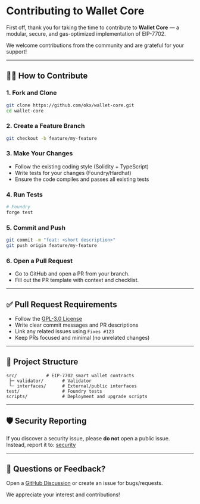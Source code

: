# Contributing to Wallet Core

First off, thank you for taking the time to contribute to **Wallet Core** — a modular, secure, and gas-optimized implementation of EIP-7702.

We welcome contributions from the community and are grateful for your support!

---

## 🧑‍💻 How to Contribute

### 1. Fork and Clone

```bash
git clone https://github.com/okx/wallet-core.git
cd wallet-core
```

### 2. Create a Feature Branch

```bash
git checkout -b feature/my-feature
```

### 3. Make Your Changes

- Follow the existing coding style (Solidity + TypeScript)
- Write tests for your changes (Foundry/Hardhat)
- Ensure the code compiles and passes all existing tests

### 4. Run Tests

```bash
# Foundry
forge test
```

### 5. Commit and Push

```bash
git commit -m "feat: <short description>"
git push origin feature/my-feature
```

### 6. Open a Pull Request

- Go to GitHub and open a PR from your branch.
- Fill out the PR template with context and checklist.

---

## ✅ Pull Request Requirements

- Follow the [GPL-3.0 License](./LICENSE)
- Write clear commit messages and PR descriptions
- Link any related issues using `Fixes #123`
- Keep PRs focused and minimal (no unrelated changes)

---

## 📂 Project Structure

```
src/           # EIP-7702 smart wallet contracts
 ├─ validator/       # Validator
 └─ interfaces/      # External/public interfaces
test/                # Foundry tests
scripts/             # Deployment and upgrade scripts
```

---

## 🛡 Security Reporting

If you discover a security issue, please **do not** open a public issue.  
Instead, report it to: [security](https://web3.okx.com/security)

---

## 💬 Questions or Feedback?

Open a [GitHub Discussion](https://github.com/okx/wallet-core/discussions) or create an issue for bugs/requests.

We appreciate your interest and contributions!
